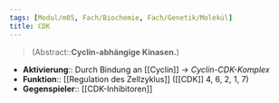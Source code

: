 ```yaml
---
tags: [Modul/m05, Fach/Biochemie, Fach/Genetik/Molekül]
title: CDK
---
```

> (Abstract::**Cyclin-abhängige Kinasen.**)
- **Aktivierung**:: Durch Bindung an [[Cyclin]] → *Cyclin-CDK-Komplex*
- **Funktion**:: [[Regulation des Zellzyklus]] ([[CDK]] 4, 6, 2, 1, 7)
- **Gegenspieler**:: [[CDK-Inhibitoren]]